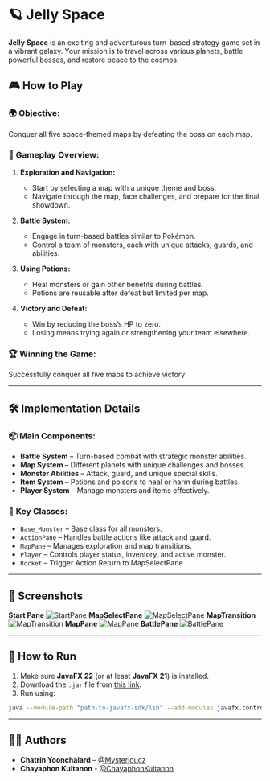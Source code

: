 # 🪐 Jelly Space  

**Jelly Space** is an exciting and adventurous turn-based strategy game set in a vibrant galaxy. Your mission is to travel across various planets, battle powerful bosses, and restore peace to the cosmos.  

## 🎮 How to Play  
### 🌍 **Objective:**  
Conquer all five space-themed maps by defeating the boss on each map.  

### 🚀 **Gameplay Overview:**  
1. **Exploration and Navigation:**  
   - Start by selecting a map with a unique theme and boss.  
   - Navigate through the map, face challenges, and prepare for the final showdown.  

2. **Battle System:**  
   - Engage in turn-based battles similar to Pokémon.  
   - Control a team of monsters, each with unique attacks, guards, and abilities.  

3. **Using Potions:**  
   - Heal monsters or gain other benefits during battles.  
   - Potions are reusable after defeat but limited per map.  

4. **Victory and Defeat:**  
   - Win by reducing the boss’s HP to zero.  
   - Losing means trying again or strengthening your team elsewhere.  

### 🏆 **Winning the Game:**  
Successfully conquer all five maps to achieve victory!  

---

## 🛠️ Implementation Details  
### 📦 **Main Components:**  
- **Battle System** – Turn-based combat with strategic monster abilities.  
- **Map System** – Different planets with unique challenges and bosses.  
- **Monster Abilities** – Attack, guard, and unique special skills.  
- **Item System** – Potions and poisons to heal or harm during battles.  
- **Player System** – Manage monsters and items effectively.  

### 🚧 **Key Classes:**  
- `Base_Monster` – Base class for all monsters.  
- `ActionPane` – Handles battle actions like attack and guard.  
- `MapPane` – Manages exploration and map transitions.  
- `Player` – Controls player status, inventory, and active monster.  
- `Rocket` – Trigger Action Return to MapSelectPane

---

## 📸 Screenshots   
**Start Pane**
![StartPane](https://github.com/user-attachments/assets/38a07eae-f2e4-46fb-9b90-fc46ab0e36b8)
**MapSelectPane**
![MapSelectPane](https://github.com/user-attachments/assets/ff9210e7-f750-4770-ada9-d1d99d68158c) 
**MapTransition**
![MapTransition](https://github.com/user-attachments/assets/990d1ffc-bbb0-4a0a-b306-9e84bbcbb322)
**MapPane**
![MapPane](https://github.com/user-attachments/assets/7b16820b-cb6e-41b4-9254-878894bbea5c)
**BattlePane**
![BattlePane](https://github.com/user-attachments/assets/f7aa9bc3-7664-4f38-9fa4-fe7e3441ed65)



---

## 🚀 How to Run  
1. Make sure **JavaFX 22** (or at least **JavaFX 21**) is installed.  
2. Download the `.jar` file from [this link](https://drive.google.com/drive/folders/1uvOnpar4JA6-S0kbT1Om6w0IysFNWkql?usp=sharing).  
3. Run using:  
```bash
java --module-path "path-to-javafx-sdk/lib" --add-modules javafx.controls,javafx.fxml -jar Jelly_Space.jar
```

---

## 👨‍💻 Authors  
- **Chatrin Yoonchalard** – [@Mysterioucz](https://github.com/Mysterioucz)  
- **Chayaphon Kultanon** - [@ChayaphonKultanon](https://github.com/ChayaphonKultanon)
